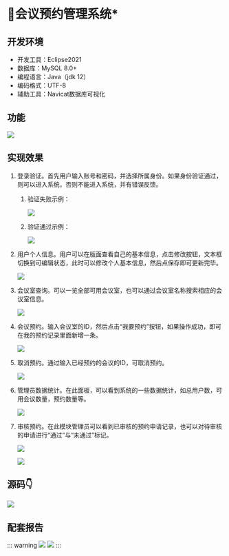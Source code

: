 
# 🏢会议预约管理系统*

<MyGlobalComponent />


## 开发环境

- 开发工具：Eclipse2021
- 数据库：MySQL 8.0+
- 编程语言：Java（jdk 12）
- 编码格式：UTF-8
- 辅助工具：Navicat数据库可视化

## 功能

![](http://cdn.qiniu.liyansheng.top/typora/image-20220701123054356.png)

## 实现效果

1. 登录验证。首先用户输入账号和密码，并选择所属身份。如果身份验证通过，则可以进入系统，否则不能进入系统，并有错误反馈。

    1. 验证失败示例：

        ![](http://cdn.qiniu.liyansheng.top/typora/image-20220701123729647.png)

    2. 验证通过示例：

        ![](http://cdn.qiniu.liyansheng.top/typora/image-20220701123749317.png)

2. 用户个人信息。用户可以在版面查看自己的基本信息，点击修改按钮，文本框切换到可编辑状态，此时可以修改个人基本信息，然后点保存即可更新完毕。

    ![](http://cdn.qiniu.liyansheng.top/typora/image-20220701123820983.png)

3. 会议室查询。可以一览全部可用会议室，也可以通过会议室名称搜索相应的会议室信息。

    ![](http://cdn.qiniu.liyansheng.top/typora/image-20220701123848854.png)

4. 会议预约。输入会议室的ID，然后点击“我要预约”按钮，如果操作成功，即可在我的预约记录里面新增一条。

    ![](http://cdn.qiniu.liyansheng.top/typora/image-20220701123918560.png)

5. 取消预约。通过输入已经预约的会议的ID，可取消预约。

    ![](http://cdn.qiniu.liyansheng.top/typora/image-20220701123948492.png)

6. 管理员数据统计。在此面板，可以看到系统的一些数据统计，如总用户数，可用会议数量，预约数量等。

    ![](http://cdn.qiniu.liyansheng.top/typora/image-20220701124015061.png)

7. 审核预约。在此模块管理员可以看到已审核的预约申请记录，也可以对待审核的申请进行“通过”与“未通过”标记。

    ![](http://cdn.qiniu.liyansheng.top/typora/image-20220701124043895.png)

    ![](http://cdn.qiniu.liyansheng.top/typora/image-20220701124055136.png)
    

## 源码👇
<gzh />

![](http://cdn.qiniu.liyansheng.top/img/20240526172108.png)

## 配套报告

::: warning
![](http://cdn.qiniu.liyansheng.top/img/报告123123123预览图.png)
![](http://cdn.qiniu.liyansheng.top/img/20240909211104.png)
:::